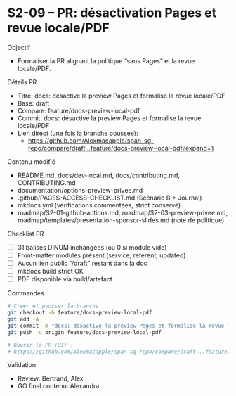 # S2-09 – PR: désactivation Pages et revue locale/PDF

Objectif
- Formaliser la PR alignant la politique “sans Pages” et la revue locale/PDF.

Détails PR
- Titre: docs: désactive la preview Pages et formalise la revue locale/PDF
- Base: draft
- Compare: feature/docs-preview-local-pdf
- Commit: docs: désactive la preview Pages et formalise la revue locale/PDF
- Lien direct (une fois la branche poussée):
  - https://github.com/Alexmacapple/span-sg-repo/compare/draft...feature/docs-preview-local-pdf?expand=1

Contenu modifié
- README.md, docs/dev-local.md, docs/contributing.md, CONTRIBUTING.md
- documentation/options-preview-privee.md
- .github/PAGES-ACCESS-CHECKLIST.md (Scénario B + Journal)
- mkdocs.yml (vérifications commentées, strict conservé)
- roadmap/S2-01-github-actions.md, roadmap/S2-03-preview-privee.md, roadmap/templates/presentation-sponsor-slides.md (note de politique)

Checklist PR
- [ ] 31 balises DINUM inchangées (ou 0 si module vide)
- [ ] Front-matter modules présent (service, referent, updated)
- [ ] Aucun lien public “/draft” restant dans la doc
- [ ] mkdocs build strict OK
- [ ] PDF disponible via build/artefact

Commandes
```bash
# Créer et pousser la branche
git checkout -b feature/docs-preview-local-pdf
git add -A
git commit -m "docs: désactive la preview Pages et formalise la revue locale/PDF"
git push -u origin feature/docs-preview-local-pdf

# Ouvrir la PR (UI) :
# https://github.com/Alexmacapple/span-sg-repo/compare/draft...feature/docs-preview-local-pdf?expand=1
```

Validation
- Review: Bertrand, Alex
- GO final contenu: Alexandra
